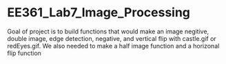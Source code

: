 # EE361_Lab7_Image_Processing
Goal of project is to build functions that would make an image negitive, double image, edge detection, negative, and vertical flip with castle.gif or redEyes.gif.
We also needed to make a half image function and a horizonal flip function
